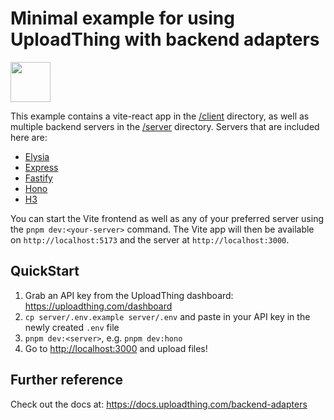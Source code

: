 # Minimal example for using UploadThing with backend adapters

<a href="https://stackblitz.com/github/pingdotgg/uploadthing/tree/main/examples/minimal-hono-react">
  <img height="64" src="https://github.com/pingdotgg/uploadthing/assets/51714798/45907a4e-aa64-401a-afb3-b6c6df6eb71f" />
</a>

This example contains a vite-react app in the [/client](./client/) directory, as
well as multiple backend servers in the [/server](./server/) directory. Servers
that are included here are:

- [Elysia](./server/src/elysia.ts)
- [Express](./server/src/express.ts)
- [Fastify](./server/src/fastify.ts)
- [Hono](./server/src/hono.ts)
- [H3](./server/src/h3.ts)

You can start the Vite frontend as well as any of your preferred server using
the `pnpm dev:<your-server>` command. The Vite app will then be available on
`http://localhost:5173` and the server at `http://localhost:3000`.

## QuickStart

1. Grab an API key from the UploadThing dashboard:
   https://uploadthing.com/dashboard
2. `cp server/.env.example server/.env` and paste in your API key in the newly
   created `.env` file
3. `pnpm dev:<server>`, e.g. `pnpm dev:hono`
4. Go to [http://localhost:3000](http://localhost:3000) and upload files!

## Further reference

Check out the docs at: https://docs.uploadthing.com/backend-adapters
